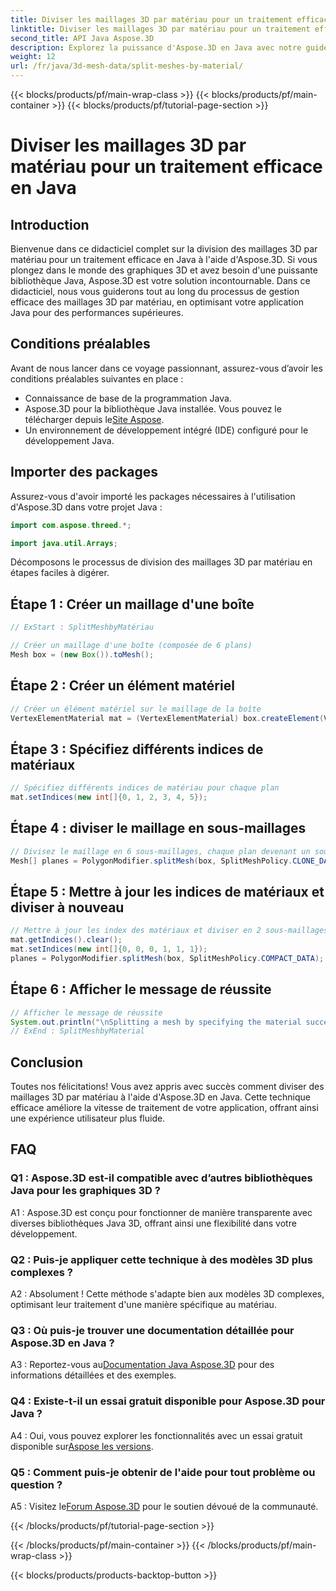 ```yaml
---
title: Diviser les maillages 3D par matériau pour un traitement efficace en Java
linktitle: Diviser les maillages 3D par matériau pour un traitement efficace en Java
second_title: API Java Aspose.3D
description: Explorez la puissance d'Aspose.3D en Java avec notre guide étape par étape sur la division efficace des maillages 3D par matériau. Améliorez les performances de votre application en toute transparence.
weight: 12
url: /fr/java/3d-mesh-data/split-meshes-by-material/
---
```


{{< blocks/products/pf/main-wrap-class >}}
{{< blocks/products/pf/main-container >}}
{{< blocks/products/pf/tutorial-page-section >}}

# Diviser les maillages 3D par matériau pour un traitement efficace en Java

## Introduction

Bienvenue dans ce didacticiel complet sur la division des maillages 3D par matériau pour un traitement efficace en Java à l'aide d'Aspose.3D. Si vous plongez dans le monde des graphiques 3D et avez besoin d'une puissante bibliothèque Java, Aspose.3D est votre solution incontournable. Dans ce didacticiel, nous vous guiderons tout au long du processus de gestion efficace des maillages 3D par matériau, en optimisant votre application Java pour des performances supérieures.

## Conditions préalables

Avant de nous lancer dans ce voyage passionnant, assurez-vous d’avoir les conditions préalables suivantes en place :

- Connaissance de base de la programmation Java.
-  Aspose.3D pour la bibliothèque Java installée. Vous pouvez le télécharger depuis le[Site Aspose](https://releases.aspose.com/3d/java/).
- Un environnement de développement intégré (IDE) configuré pour le développement Java.

## Importer des packages

Assurez-vous d'avoir importé les packages nécessaires à l'utilisation d'Aspose.3D dans votre projet Java :

```java
import com.aspose.threed.*;

import java.util.Arrays;
```


Décomposons le processus de division des maillages 3D par matériau en étapes faciles à digérer.

## Étape 1 : Créer un maillage d'une boîte

```java
// ExStart : SplitMeshbyMatériau

// Créer un maillage d'une boîte (composée de 6 plans)
Mesh box = (new Box()).toMesh();
```

## Étape 2 : Créer un élément matériel

```java
// Créer un élément matériel sur le maillage de la boîte
VertexElementMaterial mat = (VertexElementMaterial) box.createElement(VertexElementType.MATERIAL, MappingMode.POLYGON, ReferenceMode.INDEX);
```

## Étape 3 : Spécifiez différents indices de matériaux

```java
// Spécifiez différents indices de matériau pour chaque plan
mat.setIndices(new int[]{0, 1, 2, 3, 4, 5});
```

## Étape 4 : diviser le maillage en sous-maillages

```java
// Divisez le maillage en 6 sous-maillages, chaque plan devenant un sous-maillage
Mesh[] planes = PolygonModifier.splitMesh(box, SplitMeshPolicy.CLONE_DATA);
```

## Étape 5 : Mettre à jour les indices de matériaux et diviser à nouveau

```java
// Mettre à jour les index des matériaux et diviser en 2 sous-maillages
mat.getIndices().clear();
mat.setIndices(new int[]{0, 0, 0, 1, 1, 1});
planes = PolygonModifier.splitMesh(box, SplitMeshPolicy.COMPACT_DATA);
```

## Étape 6 : Afficher le message de réussite

```java
// Afficher le message de réussite
System.out.println("\nSplitting a mesh by specifying the material successfully.");
// ExEnd : SplitMeshbyMaterial
```

## Conclusion

Toutes nos félicitations! Vous avez appris avec succès comment diviser des maillages 3D par matériau à l'aide d'Aspose.3D en Java. Cette technique efficace améliore la vitesse de traitement de votre application, offrant ainsi une expérience utilisateur plus fluide.

## FAQ

### Q1 : Aspose.3D est-il compatible avec d’autres bibliothèques Java pour les graphiques 3D ?

A1 : Aspose.3D est conçu pour fonctionner de manière transparente avec diverses bibliothèques Java 3D, offrant ainsi une flexibilité dans votre développement.

### Q2 : Puis-je appliquer cette technique à des modèles 3D plus complexes ?

A2 : Absolument ! Cette méthode s'adapte bien aux modèles 3D complexes, optimisant leur traitement d'une manière spécifique au matériau.

### Q3 : Où puis-je trouver une documentation détaillée pour Aspose.3D en Java ?

 A3 : Reportez-vous au[Documentation Java Aspose.3D](https://reference.aspose.com/3d/java/) pour des informations détaillées et des exemples.

### Q4 : Existe-t-il un essai gratuit disponible pour Aspose.3D pour Java ?

 A4 : Oui, vous pouvez explorer les fonctionnalités avec un essai gratuit disponible sur[Aspose les versions](https://releases.aspose.com/).

### Q5 : Comment puis-je obtenir de l'aide pour tout problème ou question ?

 A5 : Visitez le[Forum Aspose.3D](https://forum.aspose.com/c/3d/18) pour le soutien dévoué de la communauté.

{{< /blocks/products/pf/tutorial-page-section >}}

{{< /blocks/products/pf/main-container >}}
{{< /blocks/products/pf/main-wrap-class >}}

{{< blocks/products/products-backtop-button >}}
